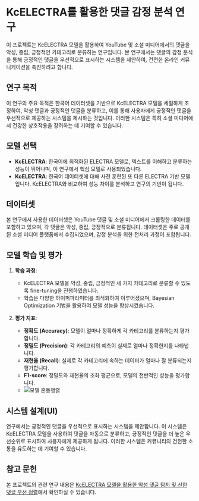 # KcELECTRA를 활용한 댓글 감정 분석 연구

이 프로젝트는 KcELECTRA 모델을 활용하여 YouTube 및 소셜 미디어에서의 댓글을 악성, 중립, 긍정적인 카테고리로 분류하는 연구입니다. 본 연구에서는 댓글의 감정 분석을 통해 긍정적인 댓글을 우선적으로 표시하는 시스템을 제안하여, 건전한 온라인 커뮤니케이션을 촉진하려고 합니다.

## 연구 목적

이 연구의 주요 목적은 한국어 데이터셋을 기반으로 KcELECTRA 모델을 세밀하게 조정하여, 악성 댓글과 긍정적인 댓글을 분류하고, 이를 통해 사용자에게 긍정적인 댓글을 우선적으로 제공하는 시스템을 제시하는 것입니다. 이러한 시스템은 특히 소셜 미디어에서 건강한 상호작용을 장려하는 데 기여할 수 있습니다.

## 모델 선택

- **KcELECTRA**: 한국어에 최적화된 ELECTRA 모델로, 텍스트를 이해하고 분류하는 성능이 뛰어나며, 이 연구에서 핵심 모델로 사용되었습니다.
- **KoELECTRA**: 한국어 데이터셋에 대해 사전 훈련된 또 다른 ELECTRA 기반 모델입니다. KcELECTRA와 비교하여 성능 차이를 분석하고 연구의 기반이 됩니다.

## 데이터셋

본 연구에서 사용한 데이터셋은 YouTube 댓글 및 소셜 미디어에서 크롤링한 데이터를 포함하고 있으며, 각 댓글은 악성, 중립, 긍정적으로 분류됩니다. 데이터셋은 주로 공개된 소셜 미디어 플랫폼에서 수집되었으며, 감정 분석을 위한 전처리 과정이 포함됩니다.

## 모델 학습 및 평가

1. **학습 과정**:
   - KcELECTRA 모델을 악성, 중립, 긍정적인 세 가지 카테고리로 분류할 수 있도록 fine-tuning을 진행하였습니다.
   - 학습은 다양한 하이퍼파라미터를 최적화하여 이루어졌으며, Bayesian Optimization 기법을 활용하여 모델 성능을 향상시켰습니다.

2. **평가 지표**:
   - **정확도 (Accuracy)**: 모델이 얼마나 정확하게 각 카테고리를 분류하는지 평가합니다.
   - **정밀도 (Precision)**: 각 카테고리의 예측이 실제로 얼마나 정확한지를 나타냅니다.
   - **재현율 (Recall)**: 실제로 각 카테고리에 속하는 데이터가 얼마나 잘 분류되는지 평가합니다.
   - **F1-score**: 정밀도와 재현율의 조화 평균으로, 모델의 전반적인 성능을 평가합니다.
   - ![모델 혼동행렬](https://github.com/user-attachments/assets/2561150d-7a44-4317-b24f-846b09f784ff)

## 시스템 설계(UI)

연구에서는 긍정적인 댓글을 우선적으로 표시하는 시스템을 제안합니다. 이 시스템은 KcELECTRA 모델을 사용하여 댓글을 자동으로 분류하고, 긍정적인 댓글을 더 높은 우선순위로 표시하여 사용자에게 제공하게 됩니다. 이러한 시스템은 커뮤니티의 건전한 소통을 유도하는 데 기여할 수 있습니다.

## 참고 문헌

본 프로젝트의 관련 연구 내용은 [KcELECTRA 모델을 활용한 악성 댓글 탐지 및 선한 댓글 우선 정렬]([https://link_to_your_paper.com](https://github.com/hyunyoungDA/KcELECTRA-fine-tuning/blob/main/KcELECTRA%20%EB%AA%A8%EB%8D%B8%EC%9D%84%20%ED%99%9C%EC%9A%A9%ED%95%9C%20%EC%95%85%EC%84%B1%20%EB%8C%93%EA%B8%80%20%ED%83%90%EC%A7%80%20%EB%B0%8F%20%EC%84%A0%ED%95%9C%20%EB%8C%93%EA%B8%80%20%EC%9A%B0%EC%84%A0%20%EC%A0%95%EB%A0%AC.pdf))에서 확인하실 수 있습니다.


